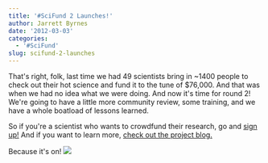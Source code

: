 ```yaml
---
title: '#SciFund 2 Launches!'
author: Jarrett Byrnes
date: '2012-03-03'
categories:
  - '#SciFund'
slug: scifund-2-launches
---
```


That's right, folk, last time we had 49 scientists bring in ~1400 people to check out their hot science and fund it to the tune of $76,000.  And that was when we had no idea what we were doing.  And now it's time for round 2!  We're going to have a little more community review, some training, and we have a whole boatload of lessons learned.

So if you're a scientist who wants to crowdfund their research, go and [sign up!](http://scifund.wordpress.com/sign-up/)  And if you want to learn more, [check out the project blog.](http://scifund.wordpress.com/blog/)

Because it's on!
[![](http://www.imachordata.com/wp-content/uploads/2012/02/donkeykong.jpg)](http://scifund.wordpress.com/2012/03/02/here-we-go-again-scifund-round-two-begins-now/)

